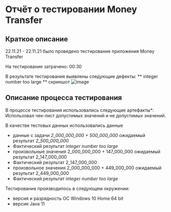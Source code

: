 # Отчёт о тестировании Money Transfer

## Краткое описание

22.11.21 - 22.11.21 было проведено тестирование приложения  Money Transfer

На тестирование затрачено: 00:30

В результате тестирования выявлены следующие дефекты:
 ** integer number too large **
скриншот   ![image](https://user-images.githubusercontent.com/89935534/142914394-7065c950-9db9-4a17-8cf5-5a8748ebcf12.png)

## Описание процесса тестирования

В процессе тестирования использовались следующие артефакты*:
Использовал чек-лист допустимых значений и не допустимых значений.

В качестве тестовых данных использовались данные 
* данные с задачи *2_000_000_000 + 500_000_000* ожидаемый результат *2_500_000_000*
* Фактический результат *integer number too large*
* произвольные значения 2_000_000_000 + 147_000_000 ожидаемый результат 2_147_000_000 
* Фактический результат 2_147_000_000 
* произвольное значения 2_000_000_000 + 449_000_000 ожидаемый  результат 2_449_000_000
* Фактический результат  *integer number too large*

Тестирование производилось в следующем окружении:
* версия и разрядность ОС Windows 10 Home 64 bit
* версия Java 11

